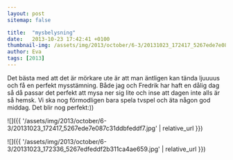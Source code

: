 ```yaml
---
layout: post
sitemap: false

title:  "mysbelysning"
date:   2013-10-23 17:42:41 +0100
thumbnail-img: /assets/img/2013/october/6-3/20131023_172417_5267ede7e087c31ddbfeddf7.jpg
author: Eva
tags: [2013]
---
```


Det bästa med att det är mörkare ute är att man äntligen kan tända ljuuuus och få en perfekt mysstämning. Både jag och Fredrik har haft en dålig dag så då passar det perfekt att mysa ner sig lite och inse att dagen inte alls är så hemsk.  Vi ska nog förmodligen bara spela tvspel och äta någon god middag. Det blir nog perfekt:))

![]({{ '/assets/img/2013/october/6-3/20131023_172417_5267ede7e087c31ddbfeddf7.jpg'  | relative_url }})

![]({{ '/assets/img/2013/october/6-3/20131023_172336_5267edfeddf2b311ca4ae659.jpg'  | relative_url }})

